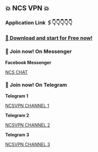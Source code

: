 ## 💥 NCS VPN 💥

### Application Link 🖇️👇👇👇👇👇
### [📲 Download and start for Free now!](https://play.google.com/store/apps/details?id=com.ncsPro.vpn)

### 📲 Join now! On Messenger

**Facebook Messenger**

[NCS CHAT](https://t.me/ncsvpnsite](https://m.me/j/AbabIBSBgK1QsnE7/))



### 📲 Join now! On Telegram

**Telegram 1**

[NCSVPN CHANNEL 1](https://t.me/ncsvpnsite)

**Telegram 2**

[NCSVPN CHANNEL 2](https://t.me/ncsprovpn)

**Telegram 3**

[NCSVPN CHANNEL 3](https://t.me/vpnappfreenet)
